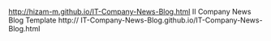 http://hizam-m.github.io/IT-Company-News-Blog.html
II Company News Blog Template
http://
IT-Company-News-Blog.github.io/IT-Company-News-Blog.html
